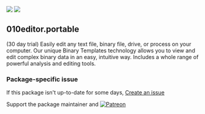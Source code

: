 [![](https://img.shields.io/chocolatey/v/010editor.portable?color=green&label=010editor.portable)](https://chocolatey.org/packages/010editor.portable) [![](https://img.shields.io/chocolatey/dt/010editor.portable)](https://chocolatey.org/packages/010editor.portable)

## 010editor.portable
(30 day trial) Easily edit any text file, binary file, drive, or process on your computer. 
Our unique Binary Templates technology allows you to view and edit complex binary data in an 
easy, intuitive way. Includes a whole range of powerful analysis and editing tools.

### Package-specific issue
If this package isn't up-to-date for some days, [Create an issue](https://github.com/tunisiano187/Choco-packages/issues/new/choose)

Support the package maintainer and [![Patreon](https://cdn.jsdelivr.net/gh/tunisiano187/choco-packages@f986b7f5de3afc021180256752805698d4efbc38/icons/patreon.png)](https://www.patreon.com/tunisiano)
